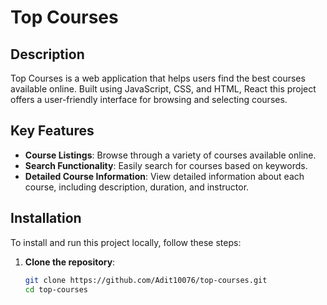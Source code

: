 # Top Courses 

## Description
Top Courses is a web application that helps users find the best courses available online. Built using JavaScript, CSS, and HTML, React this project offers a user-friendly interface for browsing and selecting courses.

## Key Features
- **Course Listings**: Browse through a variety of courses available online.
- **Search Functionality**: Easily search for courses based on keywords.
- **Detailed Course Information**: View detailed information about each course, including description, duration, and instructor.

## Installation
To install and run this project locally, follow these steps:

1. **Clone the repository**:
   ```sh
   git clone https://github.com/Adit10076/top-courses.git
   cd top-courses

